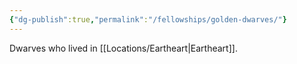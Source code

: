 ```yaml
---
{"dg-publish":true,"permalink":"/fellowships/golden-dwarves/"}
---
```


Dwarves who lived in [[Locations/Eartheart\|Eartheart]].
